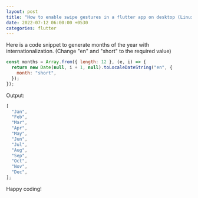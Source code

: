 ```yaml
---
layout: post
title: "How to enable swipe gestures in a flutter app on desktop (Linux, OS X, Windows?"
date: 2022-07-12 06:00:00 +0530
categories: flutter
---
```


Here is a code snippet to generate months of the year with internationalization. (Change "en" and "short" to the required value)

```javascript
const months = Array.from({ length: 12 }, (e, i) => {
  return new Date(null, i + 1, null).toLocaleDateString("en", {
    month: "short",
  });
});
```

Output:

```javascript
[
  "Jan",
  "Feb",
  "Mar",
  "Apr",
  "May",
  "Jun",
  "Jul",
  "Aug",
  "Sep",
  "Oct",
  "Nov",
  "Dec",
];
```

Happy coding!
